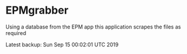 # EPMgrabber
Using a database from the EPM app this application scrapes the files as required


Latest backup: Sun Sep 15 00:02:01 UTC 2019
